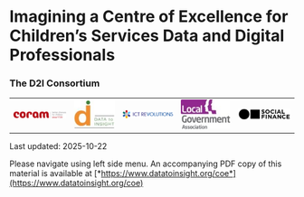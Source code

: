 
# Imagining a Centre of Excellence for Children’s Services Data and Digital Professionals

### The D2I Consortium
<!--- self-contained logo block (css only applies here) -->
<style>
.md-typeset table.gallery {
  table-layout: fixed; width: 100%;
  border-collapse: collapse; margin: 0;
}
.md-typeset table.gallery td {
  padding: .25rem; text-align: center; vertical-align: middle; border: 0;
}
.md-typeset img.gallery-img {
  display: block; max-width: 100%;
  height: 50px;           /* force height */
  object-fit: contain;    /* letterbox inside box */
  margin: 0 auto;
}
/* mobile shrink */
@media (max-width: 700px){
  .md-typeset img.gallery-img { height: 40px; }
}
</style>

<table class="gallery">
  <tr>
  <!--- need to make these img types consistent! unsure why they're not -->
    <td><img src="assets/img/picture1.png" class="gallery-img" alt="logo 1"></td>
    <td><img src="assets/img/picture2.jpg" class="gallery-img" alt="d2i logo"></td>
    <td><img src="assets/img/picture3.png" class="gallery-img" alt="logo 3"></td>
    <td><img src="assets/img/picture4.jpg" class="gallery-img" alt="logo 4"></td>
    <td><img src="assets/img/picture5.png" class="gallery-img" alt="logo 5"></td>
  </tr>
</table>
<!--- enfd of logo block -->




Last updated: 2025-10-22

Please navigate using left side menu. An accompanying PDF copy of this material is available at [*https://www.datatoinsight.org/coe*](https://www.datatoinsight.org/coe)



